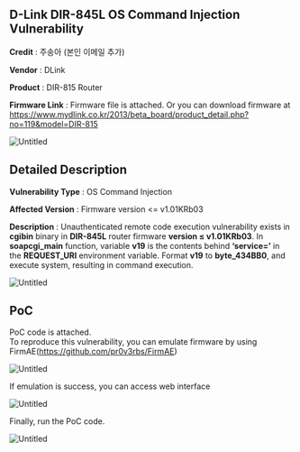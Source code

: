 ## D-Link DIR-845L OS Command Injection Vulnerability

**Credit** : 주송아 (본인 이메일 추가)  

**Vendor** : DLink  

**Product** : DIR-815 Router 

**Firmware Link** : Firmware file is attached. Or you can download firmware at https://www.mydlink.co.kr/2013/beta_board/product_detail.php?no=119&model=DIR-815

![Untitled](https://github.com/goldds96/Report/assets/86287862/825ee633-8b3a-48ce-88a8-9e65db8d2f4b)



## Detailed Description

 
**Vulnerability Type** : OS Command Injection  

**Affected Version** : Firmware version <= v1.01KRb03  

**Description** : Unauthenticated remote code execution vulnerability exists in **cgibin** binary in **DIR-845L** router firmware **version ≤ v1.01KRb03**. In **soapcgi_main** function, variable **v19** is the contents behind **‘service=’** in the **REQUEST_URI** environment variable. Format **v19** to **byte_434BB0**, and execute system, resulting in command execution.

![Untitled](https://github.com/goldds96/Report/assets/86287862/97265845-c621-4787-8216-cfb3e07a79ab)


## PoC
PoC code is attached.  
To reproduce this vulnerability, you can emulate firmware by using FirmAE(https://github.com/pr0v3rbs/FirmAE)  

![Untitled](https://github.com/goldds96/Report/assets/86287862/b7761c61-8356-4068-83e2-fd3cf32cd2da)


If emulation is success, you can access web interface  

![Untitled](https://github.com/goldds96/Report/assets/86287862/2ca2e0c7-778e-4b2f-aa40-da76b5e28f42)

Finally, run the PoC code.  

![Untitled](https://github.com/goldds96/Report/assets/86287862/42c6a846-45b2-4695-9527-8d3d3c407697)
